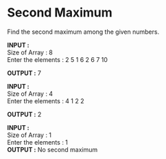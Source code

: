 <h1>Second Maximum</h1>

Find the second maximum among the given numbers.<br>

<b>INPUT :</b><br> 
Size of Array : 8<br> 
Enter the elements : 2 5 1 6 2 6 7 10 <br>

<b>OUTPUT :</b> 7<br>

<b>INPUT :</b><br> 
Size of Array : 4<br> 
Enter the elements : 4 1 2 2<br> 

<b>OUTPUT :</b> 2<br> 

<b>INPUT :</b><br>
Size of Array : 1 <br>
Enter the elements : 1 <br>
<b>OUTPUT :</b>  No second maximum

